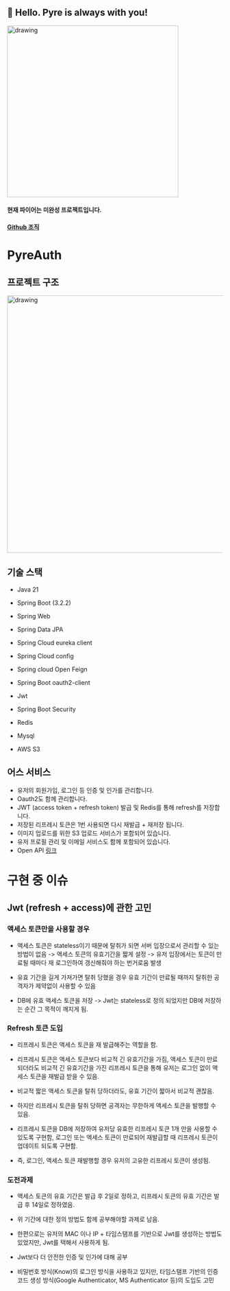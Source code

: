 ## 🙌 Hello. Pyre is always with you!
<img src="https://cdn.discordapp.com/attachments/1214849763745202176/1214850895133679616/pyre.png?ex=65fa9d10&is=65e82810&hm=0824d809c6b9297212831b1bcac723e24bf93b2199ffbcb665e84092034a133d&" alt="drawing" width="400"/>

#### 현재 파이어는 미완성 프로젝트입니다.
#### [Github 조직](https://github.com/Pyre-org)

# PyreAuth
## 프로젝트 구조
<img src="https://cdn.discordapp.com/attachments/393025698907947009/1219254633839722546/image.png?ex=660aa25d&is=65f82d5d&hm=5a8e8dabb5bff05518f90b40ab7d84f57a7e55faf7f71f7053fb5bc4d485afcd&" alt="drawing" width="600"/>

## 기술 스택
- Java 21
- Spring Boot (3.2.2)
- Spring Web
- Spring Data JPA
- Spring Cloud eureka client
- Spring Cloud config
- Spring cloud Open Feign

- Spring Boot oauth2-client
- Jwt
- Spring Boot Security
- Redis

- Mysql
- AWS S3  

  
## 어스 서비스
- 유저의 회원가입, 로그인 등 인증 및 인가를 관리합니다.
- Oauth2도 함께 관리합니다.
- JWT (access token + refresh token) 발급 및 Redis를 통해 refresh를 저장합니다.
- 저장된 리프레시 토큰은 1번 사용되면 다시 재발급 + 재저장 됩니다.
- 이미지 업로드를 위한 S3 업로드 서비스가 포함되어 있습니다.
- 유저 프로필 관리 및 이메일 서비스도 함께 포함되어 있습니다.
- Open API [링크](https://apis.pyre.live/auth-service/swagger-ui/index.html)

# 구현 중 이슈
## Jwt (refresh + access)에 관한 고민
### 액세스 토큰만을 사용할 경우
- 액세스 토큰은 stateless이기 때문에 탈취가 되면 서버 입장으로서 관리할 수 있는 방법이 없음 -> 액세스 토큰의 유효기간을 짧게 설정 -> 유저 입장에서는 토큰이 만료될 때마다 재 로그인하여 갱신해줘야 하는 번거로움 발생

- 유효 기간을 길게 가져가면 탈취 당했을 경우 유효 기간이 만료될 때까지 탈취한 공격자가 제약없이 사용할 수 있음

- DB에 유효 액세스 토큰을 저장 -> Jwt는 stateless로 정의 되었지만 DB에 저장하는 순간 그 목적이 깨지게 됨.

### Refresh 토큰 도입
- 리프레시 토큰은 액세스 토큰을 재 발급해주는 역할을 함.
- 리프레시 토큰은 액세스 토큰보다 비교적 긴 유효기간을 가짐, 액세스 토큰이 만료되더라도 비교적 긴 유효기간을 가진 리프레시 토큰을 통해 유저는 로그인 없이 액세스 토큰을 재발급 받을 수 있음.
- 비교적 짧은 액세스 토큰을 탈취 당하더라도, 유효 기간이 짧아서 비교적 괜찮음.

- 하지만 리프레시 토큰을 탈취 당하면 공격자는 무한하게 액세스 토큰을 발행할 수 있음.

- 리프레시 토큰을 DB에 저장하여 유저당 유효한 리프레시 토큰 1개 만을 사용할 수 있도록 구현함, 로그인 또는 액세스 토큰이 만료되어 재발급할 때 리프레시 토큰이 업데이트 되도록 구현함.

- 즉, 로그인, 액세스 토큰 재발행할 경우 유저의 고유한 리프레시 토큰이 생성됨.

### 도전과제
- 액세스 토큰의 유효 기간은 발급 후 2일로 정하고, 리프레시 토큰의 유효 기간은 발급 후 14일로 정하였음.
- 위 기간에 대한 정의 방법도 함께 공부해야할 과제로 남음.

- 한편으로는 유저의 MAC 이나 IP + 타임스탬프를 기반으로 Jwt를 생성하는 방법도 있었지만, Jwt를 택해서 사용하게 됨.
- Jwt보다 더 안전한 인증 및 인가에 대해 공부
- 비밀번호 방식(Know)의 로그인 방식을 사용하고 있지만, 타임스탬프 기반의 인증 코드 생성 방식(Google Authenticator, MS Authenticator 등)의 도입도 고민
